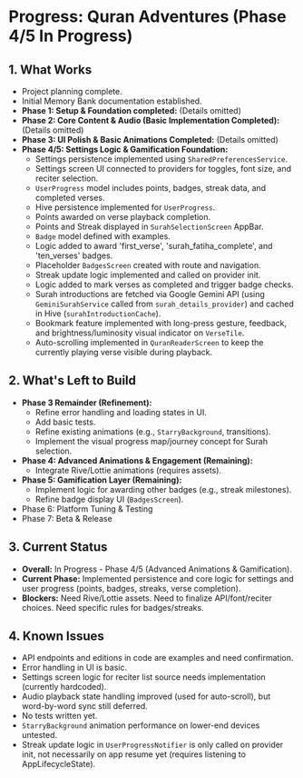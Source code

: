 # Progress: Quran Adventures (Phase 4/5 In Progress)

## 1. What Works

*   Project planning complete.
*   Initial Memory Bank documentation established.
*   **Phase 1: Setup & Foundation completed:** (Details omitted)
*   **Phase 2: Core Content & Audio (Basic Implementation Completed):** (Details omitted)
*   **Phase 3: UI Polish & Basic Animations Completed:** (Details omitted)
*   **Phase 4/5: Settings Logic & Gamification Foundation:**
    *   Settings persistence implemented using `SharedPreferencesService`.
    *   Settings screen UI connected to providers for toggles, font size, and reciter selection.
    *   `UserProgress` model includes points, badges, streak data, and completed verses.
    *   Hive persistence implemented for `UserProgress`.
    *   Points awarded on verse playback completion.
    *   Points and Streak displayed in `SurahSelectionScreen` AppBar.
    *   `Badge` model defined with examples.
    *   Logic added to award 'first_verse', 'surah_fatiha_complete', and 'ten_verses' badges.
    *   Placeholder `BadgesScreen` created with route and navigation.
    *   Streak update logic implemented and called on provider init.
    *   Logic added to mark verses as completed and trigger badge checks.
    *   Surah introductions are fetched via Google Gemini API (using `GeminiSurahService` called from `surah_details_provider`) and cached in Hive (`surahIntroductionCache`).
    *   Bookmark feature implemented with long-press gesture, feedback, and brightness/luminosity visual indicator on `VerseTile`.
    *   Auto-scrolling implemented in `QuranReaderScreen` to keep the currently playing verse visible during playback.

## 2. What's Left to Build

*   **Phase 3 Remainder (Refinement):**
    *   Refine error handling and loading states in UI.
    *   Add basic tests.
    *   Refine existing animations (e.g., `StarryBackground`, transitions).
    *   Implement the visual progress map/journey concept for Surah selection.
*   **Phase 4: Advanced Animations & Engagement (Remaining):**
    *   Integrate Rive/Lottie animations (requires assets).
*   **Phase 5: Gamification Layer (Remaining):**
    *   Implement logic for awarding other badges (e.g., streak milestones).
    *   Refine badge display UI (`BadgesScreen`).
*   Phase 6: Platform Tuning & Testing
*   Phase 7: Beta & Release

## 3. Current Status

*   **Overall:** In Progress - Phase 4/5 (Advanced Animations & Gamification).
*   **Current Phase:** Implemented persistence and core logic for settings and user progress (points, badges, streaks, verse completion).
*   **Blockers:** Need Rive/Lottie assets. Need to finalize API/font/reciter choices. Need specific rules for badges/streaks.

## 4. Known Issues

*   API endpoints and editions in code are examples and need confirmation.
*   Error handling in UI is basic.
*   Settings screen logic for reciter list source needs implementation (currently hardcoded).
*   Audio playback state handling improved (used for auto-scroll), but word-by-word sync still deferred.
*   No tests written yet.
*   `StarryBackground` animation performance on lower-end devices untested.
*   Streak update logic in `UserProgressNotifier` is only called on provider init, not necessarily on app resume yet (requires listening to AppLifecycleState).